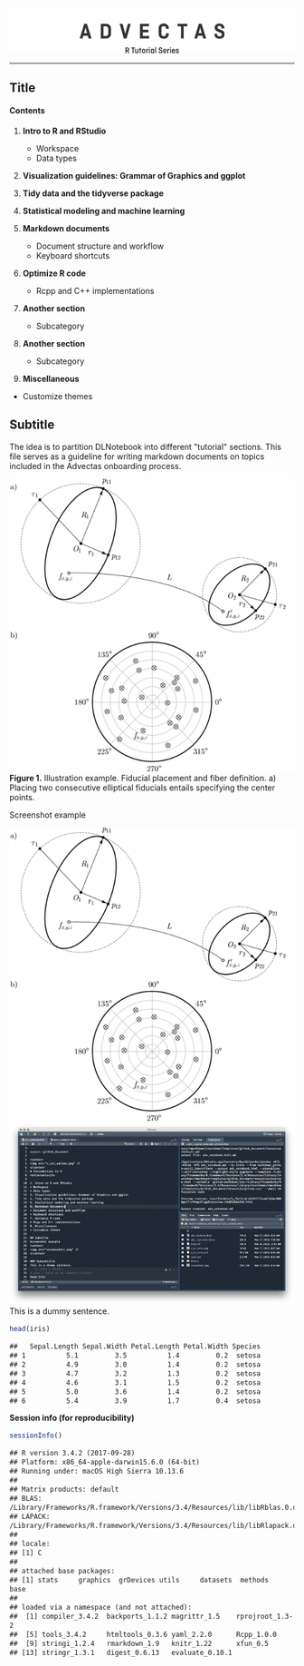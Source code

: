 
<center>
<img src="r_tut_series.png" />
</center>

------------------------------------------------------------------------

Title
-----

#### <b>Contents</b>

1.  <b>Intro to R and RStudio</b>
    -   Workspace
    -   Data types
2.  <b>Visualization guidelines: Grammar of Graphics and ggplot</b>

3.  <b>Tidy data and the tidyverse package</b>

4.  <b>Statistical modeling and machine learning</b>

5.  <b>Markdown documents</b>
    -   Document structure and workflow
    -   Keyboard shortcuts
6.  <b>Optimize R code</b>
    -   Rcpp and C++ implementations
7.  <b>Another section</b>
    -   Subcategory
8.  <b>Another section</b>
    -   Subcategory
9.  <b>Miscellaneous</b>

-   Customize themes

Subtitle
--------

The idea is to partition DLNotebook into different "tutorial" sections. This file serves as a guideline for writing markdown documents on topics included in the Advectas onboarding process.
<center>
<img src="illustration_test.jpg" />
</center>
<b>Figure 1.</b> Illustration example. Fiducial placement and fiber definition. a) Placing two consecutive elliptical fiducials entails specifying the center points.

Screenshot example
<center>
<img src="illustration_test.png" /
<img src="screen1.png" /> <img src="screen1-dark.png" />
</center>
This is a dummy sentence.

``` r
head(iris)
```

    ##   Sepal.Length Sepal.Width Petal.Length Petal.Width Species
    ## 1          5.1         3.5          1.4         0.2  setosa
    ## 2          4.9         3.0          1.4         0.2  setosa
    ## 3          4.7         3.2          1.3         0.2  setosa
    ## 4          4.6         3.1          1.5         0.2  setosa
    ## 5          5.0         3.6          1.4         0.2  setosa
    ## 6          5.4         3.9          1.7         0.4  setosa

<b>Session info (for reproducibility)</b>

``` r
sessionInfo()
```

    ## R version 3.4.2 (2017-09-28)
    ## Platform: x86_64-apple-darwin15.6.0 (64-bit)
    ## Running under: macOS High Sierra 10.13.6
    ## 
    ## Matrix products: default
    ## BLAS: /Library/Frameworks/R.framework/Versions/3.4/Resources/lib/libRblas.0.dylib
    ## LAPACK: /Library/Frameworks/R.framework/Versions/3.4/Resources/lib/libRlapack.dylib
    ## 
    ## locale:
    ## [1] C
    ## 
    ## attached base packages:
    ## [1] stats     graphics  grDevices utils     datasets  methods   base     
    ## 
    ## loaded via a namespace (and not attached):
    ##  [1] compiler_3.4.2  backports_1.1.2 magrittr_1.5    rprojroot_1.3-2
    ##  [5] tools_3.4.2     htmltools_0.3.6 yaml_2.2.0      Rcpp_1.0.0     
    ##  [9] stringi_1.2.4   rmarkdown_1.9   knitr_1.22      xfun_0.5       
    ## [13] stringr_1.3.1   digest_0.6.13   evaluate_0.10.1
